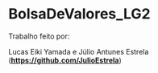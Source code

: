 # BolsaDeValores_LG2

Trabalho feito por:

Lucas Eiki Yamada e 
Júlio Antunes Estrela (**https://github.com/JulioEstrela**)
